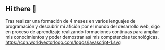 ## Hi there 👋
Tras realizar una formación de 4 meses en varios lenguajes de programación y descubrir mi afición por el mundo del desarrollo web, sigo en proceso de aprendizaje realizando formaciones continuas para ampliar mis conocimientos y poder demostrar así mis competencias tecnológicas.
https://cdn.worldvectorlogo.com/logos/javascript-1.svg
<!--
**EduardoFigueroa92/EduardoFigueroa92** is a ✨ _special_ ✨ repository because its `README.md` (this file) appears on your GitHub profile.

Here are some ideas to get you started:

- 🔭 I’m currently working on ...
- 🌱 I’m currently learning ...
- 👯 I’m looking to collaborate on ...
- 🤔 I’m looking for help with ...
- 💬 Ask me about ...
- 📫 How to reach me: ...
- 😄 Pronouns: ...
- ⚡ Fun fact: ...
-->
